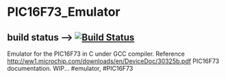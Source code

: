 # PIC16F73_Emulator 
## build status --> [![Build Status](https://travis-ci.org/xnorlogic/PIC16F73_Emulator.svg?branch=master)](https://travis-ci.org/xnorlogic/PIC16F73_Emulator)

Emulator for the PIC16F73 in C under GCC compiler.
Reference http://ww1.microchip.com/downloads/en/DeviceDoc/30325b.pdf PIC16F73 documentation.
WIP...
#emulator, #PIC16F73
